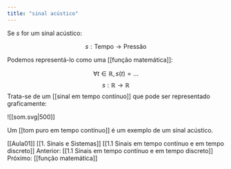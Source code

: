 ```yaml
---
title: "sinal acústico"
---
```


Se $s$ for um sinal acústico:

$$ s: \text{Tempo} \rightarrow \text{Pressão}$$

Podemos representá-lo como uma [[função matemática]]:

$$ \forall t \in \mathbb{R}, s(t) = \ldots $$
$$ s: \mathbb{R} \rightarrow \mathbb{R} $$
Trata-se de um [[sinal em tempo contínuo]] que pode ser representado graficamente:

![[som.svg|500]]

Um [[tom puro em tempo contínuo]] é um exemplo de um sinal acústico.

[[Aula01]]
[[1. Sinais e Sistemas]]
[[1.1 Sinais em tempo contínuo e em tempo discreto]]
Anterior: [[1.1 Sinais em tempo contínuo e em tempo discreto]]
Próximo: [[função matemática]]